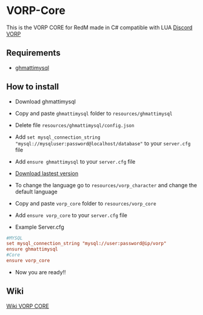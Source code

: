 # VORP-Core
This is the VORP CORE for RedM made in C# compatible with LUA
[Discord VORP](https://discord.gg/23MPbQ6)

## Requirements
- [ghmattimysql](https://github.com/GHMatti/ghmattimysql/releases)

## How to install
* Download ghmattimysql
* Copy and paste ```ghmattimysql``` folder to ```resources/ghmattimysql```
* Delete file ```resources/ghmattimysql/config.json```
* Add ```set mysql_connection_string "mysql://mysqluser:password@localhost/database"``` to your ```server.cfg``` file
* Add ```ensure ghmattimysql``` to your ```server.cfg``` file

* [Download lastest version](https://github.com/VORPCORE/VORP-Core/releases)
* To change the language go to ```resources/vorp_character``` and change the default language

* Copy and paste ```vorp_core``` folder to ```resources/vorp_core```
* Add ```ensure vorp_core``` to your ```server.cfg``` file
* Example Server.cfg
```cfg
#MYSQL
set mysql_connection_string "mysql://user:password@ip/vorp"
ensure ghmattimysql
#Core
ensure vorp_core
```
* Now you are ready!!

## Wiki
[Wiki VORP CORE](https://forum.vorpcore.com/)
